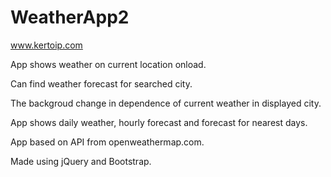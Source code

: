 # WeatherApp2
www.kertoip.com
<p>App shows weather on current location onload.</p>
<p>Can find weather forecast for searched city.</p>
<p>The backgroud change in dependence of current weather in displayed city.</p>
<p>App shows daily weather, hourly forecast and forecast for nearest days.</p>

<p>App based on API from openweathermap.com.</p>

<p>Made using jQuery and Bootstrap.</p>
